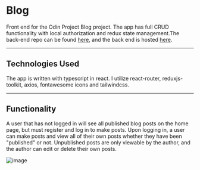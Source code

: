 # Blog

Front end for the Odin Project Blog project. The app has full CRUD functionality with local authorization and redux state management.The back-end repo can be found [here](https://github.com/JonathanDPotter/rest-api), and the back end is hosted [here](https://jonathan-potter-rest-api.herokuapp.com/).

---

## Technologies Used

The app is written with typescript in react. I utilize react-router, reduxjs-toolkit, axios, fontawesome icons and tailwindcss.

---

## Functionality

A user that has not logged in will see all published blog posts on the home page, but must register and log in to make posts. Upon logging in, a user can make posts and view all of their own posts whether they have been "published" or not. Unpublished posts are only viewable by the author, and the author can edit or delete their own posts.

![image](https://user-images.githubusercontent.com/30156468/167709749-baf6b890-6e25-4150-b88f-840ddd2f01e5.png)
